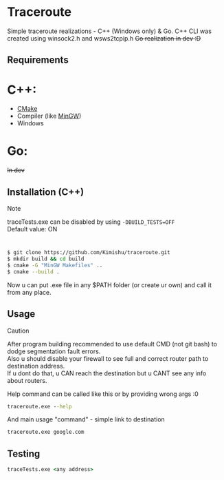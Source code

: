 # Traceroute

Simple traceroute realizations - C++ (Windows only) & Go.
C++ CLI was created using winsock2.h and wsws2tcpip.h
~~Go realization in dev :D~~
## Requirements
# C++:
- [CMake][cmake-link]
- Compiler (like [MinGW][compiler-link])
- Windows

# Go:
~~In dev~~
## Installation (C++)
> [!NOTE]
> traceTests.exe can be disabled by using `-DBUILD_TESTS=OFF`\
> Default value: ON
#
```bash
$ git clone https://github.com/Kimishu/traceroute.git
$ mkdir build && cd build
$ cmake -G "MinGW Makefiles" ..
$ cmake --build .
```
Now u can put .exe file in any $PATH folder (or create ur own) and call it from any place.
## Usage
> [!CAUTION]
> After program building recommended to use default CMD (not git bash) to dodge segmentation fault errors.\
> Also u should disable your firewall to see full and correct router path to destination address.\
> If u dont do that, u CAN reach the destination but u CANT see any info about routers.

Help command can be called like this or by providing wrong args :0
```cmd
traceroute.exe --help 
```
And main usage "command" - simple link to destination
```cmd
traceroute.exe google.com
```
## Testing
```cmd
traceTests.exe <any address>
```
[//]: #
   [compiler-link]: <https://github.com/niXman/mingw-builds-binaries?tab=readme-ov-file>
   [cmake-link]: <https://cmake.org/>
